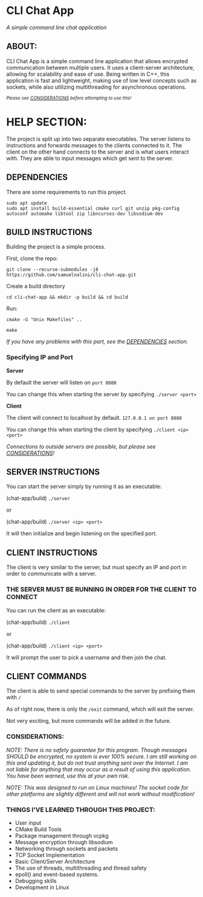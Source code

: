 # CLI Chat App
*A simple command line chat application*

## ABOUT:

CLI Chat App is a simple command line application that allows encrypted communication between multiple users. It uses a client-server architecture, allowing for scalability and ease of use. Being written in C++, this application is fast and lightweight, making use of low level concepts such as sockets, while also utilizing multithreading for asynchronous operations.

<sub>*Please see [CONSIDERATIONS](#considerations) before attempting to use this!*</sub>

# HELP SECTION:

The project is split up into two separate executables. The server listens to instructions and forwards messages to the clients connected to it.
The client on the other hand connects to the server and is what users interact with. They are able to input messages which get sent to the server.

## DEPENDENCIES

There are some requirements to run this project.

```
sudo apt update
sudo apt install build-essential cmake curl git unzip pkg-config autoconf automake libtool zip libncurses-dev libsodium-dev
```

## BUILD INSTRUCTIONS

Building the project is a simple process.

First, clone the repo:

```
git clone --recurse-submodules -j8 https://github.com/samuelnalini/cli-chat-app.git
```

Create a build directory

```
cd cli-chat-app && mkdir -p build && cd build
```

Run:

```
cmake -G "Unix Makefiles" ..
```

```
make
```

*If you have any problems with this part, see the [DEPENDENCIES](#dependencies) section.*


### Specifying IP and Port

**Server**

By default the server will listen on `port 8080`

You can change this when starting the server by specifying `./server <port>`

**Client**

The client will connect to localhost by default. `127.0.0.1 on port 8080`

You can change this when starting the client by specifying `./client <ip> <port>`

*Connections to outside servers are possible, but please see [CONSIDERATIONS](#considerations)!*


## SERVER INSTRUCTIONS

You can start the server simply by running it as an executable:

(chat-app/build) `./server`

or

(chat-app/build) `./server <ip> <port>`

It will then initialize and begin listening on the specified port.

## CLIENT INSTRUCTIONS

The client is very similar to the server, but must specify an IP and port in order to communicate with a server.

### THE SERVER MUST BE RUNNING IN ORDER FOR THE CLIENT TO CONNECT

You can run the client as an executable:

(chat-app/build) `./client`

or

(chat-app/build) `./client <ip> <port>`

It will prompt the user to pick a username and then join the chat.

## CLIENT COMMANDS

The client is able to send special commands to the server by prefixing them with `/`

As of right now, there is only the `/exit` command, which will exit the server.

Not very exciting, but more commands will be added in the future.

### CONSIDERATIONS:

*NOTE: There is no safety guarantee for this program. Though messages SHOULD be encrypted, no system is ever 100% secure. I am still working on this and updating it, but do not trust anything sent over the Internet. I am not liable for anything that may occur as a result of using this application. You have been warned, use this at your own risk.*

*NOTE: This was designed to run on Linux machines! The socket code for other platforms are slightly different and will not work without modification!*

### THINGS I'VE LEARNED THROUGH THIS PROJECT:
  - User input
  - CMake Build Tools
  - Package management through vcpkg
  - Message encryption through libsodium
  - Networking through sockets and packets
  - TCP Socket Implementation
  - Basic Client/Server Architecture
  - The use of threads, multithreading and thread safety
  - epoll() and event-based systems.
  - Debugging skills
  - Development in Linux
